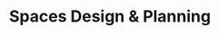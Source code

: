---
title: "Spaces Design & Planning"
url: /sparks/spaces-design-and-planning/
shop: interior decoration
---